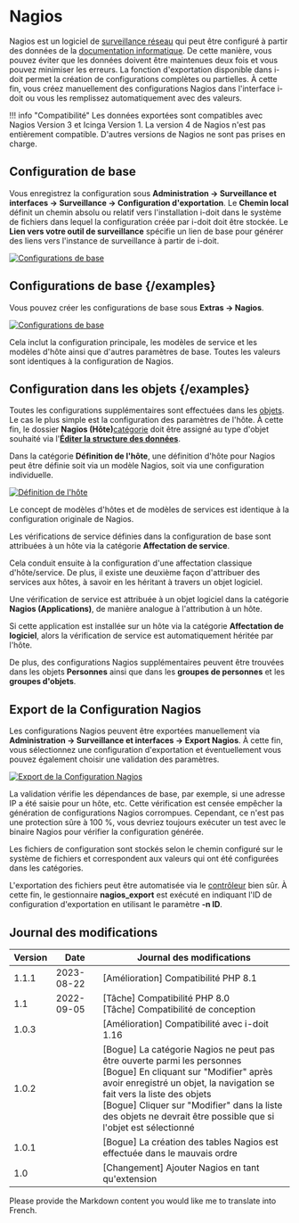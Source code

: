 # Nagios

Nagios est un logiciel de [surveillance réseau](./index.md) qui peut être configuré à partir des données de la [documentation informatique](../../glossary.md). De cette manière, vous pouvez éviter que les données doivent être maintenues deux fois et vous pouvez minimiser les erreurs. La fonction d'exportation disponible dans i-doit permet la création de configurations complètes ou partielles. À cette fin, vous créez manuellement des configurations Nagios dans l'interface i-doit ou vous les remplissez automatiquement avec des valeurs.

!!! info "Compatibilité"
    Les données exportées sont compatibles avec Nagios Version 3 et Icinga Version 1. La version 4 de Nagios n'est pas entièrement compatible. D'autres versions de Nagios ne sont pas prises en charge.

## Configuration de base

Vous enregistrez la configuration sous **Administration → Surveillance et interfaces → Surveillance → Configuration d'exportation**. Le **Chemin local** définit un chemin absolu ou relatif vers l'installation i-doit dans le système de fichiers dans lequel la configuration créée par i-doit doit être stockée. Le **Lien vers votre outil de surveillance** spécifie un lien de base pour générer des liens vers l'instance de surveillance à partir de i-doit.

[![Configurations de base](../../assets/images/en/automation-and-integration/network-monitoring/nagios/1-nag.png)](../../assets/images/en/automation-and-integration/network-monitoring/nagios/1-nag.png)

## Configurations de base {/examples}

Vous pouvez créer les configurations de base sous **Extras → Nagios**.

[![Configurations de base](../../assets/images/en/automation-and-integration/network-monitoring/nagios/2-nag.png)](../../assets/images/en/automation-and-integration/network-monitoring/nagios/2-nag.png)

Cela inclut la configuration principale, les modèles de service et les modèles d'hôte ainsi que d'autres paramètres de base. Toutes les valeurs sont identiques à la configuration de Nagios.

## Configuration dans les objets {/examples}

Toutes les configurations supplémentaires sont effectuées dans les [objets](../../basics/structure-of-the-it-documentation.md). Le cas le plus simple est la configuration des paramètres de l'hôte. À cette fin, le dossier **Nagios (Hôte)**[catégorie](../../basics/structure-of-the-it-documentation.md) doit être assigné au type d'objet souhaité via l'**[Éditer la structure des données](../../basics/assignment-of-categories-to-object-types.md)**.

Dans la catégorie **Définition de l'hôte**, une définition d'hôte pour Nagios peut être définie soit via un modèle Nagios, soit via une configuration individuelle.

[![Définition de l'hôte](../../assets/images/en/automation-and-integration/network-monitoring/nagios/3-nag.png)](../../assets/images/en/automation-and-integration/network-monitoring/nagios/3-nag.png)

Le concept de modèles d'hôtes et de modèles de services est identique à la configuration originale de Nagios.

Les vérifications de service définies dans la configuration de base sont attribuées à un hôte via la catégorie **Affectation de service**.

Cela conduit ensuite à la configuration d'une affectation classique d'hôte/service. De plus, il existe une deuxième façon d'attribuer des services aux hôtes, à savoir en les héritant à travers un objet logiciel.

Une vérification de service est attribuée à un objet logiciel dans la catégorie **Nagios (Applications)**, de manière analogue à l'attribution à un hôte.

Si cette application est installée sur un hôte via la catégorie **Affectation de logiciel**, alors la vérification de service est automatiquement héritée par l'hôte.

De plus, des configurations Nagios supplémentaires peuvent être trouvées dans les objets **Personnes** ainsi que dans les **groupes de personnes** et les **groupes d'objets**.

## Export de la Configuration Nagios

Les configurations Nagios peuvent être exportées manuellement via **Administration → Surveillance et interfaces → Export Nagios**. À cette fin, vous sélectionnez une configuration d'exportation et éventuellement vous pouvez également choisir une validation des paramètres.

[![Export de la Configuration Nagios](../../assets/images/en/automation-and-integration/network-monitoring/nagios/4-nag.png)](../../assets/images/en/automation-and-integration/network-monitoring/nagios/4-nag.png)

La validation vérifie les dépendances de base, par exemple, si une adresse IP a été saisie pour un hôte, etc. Cette vérification est censée empêcher la génération de configurations Nagios corrompues. Cependant, ce n'est pas une protection sûre à 100 %, vous devriez toujours exécuter un test avec le binaire Nagios pour vérifier la configuration générée.

Les fichiers de configuration sont stockés selon le chemin configuré sur le système de fichiers et correspondent aux valeurs qui ont été configurées dans les catégories.

L'exportation des fichiers peut être automatisée via le [contrôleur](../cli/index.md) bien sûr. À cette fin, le gestionnaire **nagios_export** est exécuté en indiquant l'ID de configuration d'exportation en utilisant le paramètre **-n ID**.

## Journal des modifications

| Version | Date       | Journal des modifications                                                                                                                                                                                                      |
| ------- | ---------- | ------------------------------------------------------------------------------------------------------------------------------------------------------------------------------------------------------------------------------- |
| 1.1.1   | 2023-08-22 | [Amélioration] Compatibilité PHP 8.1                                                                                                                                                                                           |
| 1.1     | 2022-09-05 | [Tâche] Compatibilité PHP 8.0  <br>[Tâche] Compatibilité de conception                                                                                                                                                          |
| 1.0.3   |            | [Amélioration] Compatibilité avec i-doit 1.16                                                                                                                                                                                   |
| 1.0.2   |            | [Bogue] La catégorie Nagios ne peut pas être ouverte parmi les personnes  <br>[Bogue] En cliquant sur "Modifier" après avoir enregistré un objet, la navigation se fait vers la liste des objets  <br>[Bogue] Cliquer sur "Modifier" dans la liste des objets ne devrait être possible que si l'objet est sélectionné |
| 1.0.1   |            | [Bogue] La création des tables Nagios est effectuée dans le mauvais ordre                                                                                                                                                       |
| 1.0     |            | [Changement] Ajouter Nagios en tant qu'extension                                                                                                                                                                               |

Please provide the Markdown content you would like me to translate into French.
